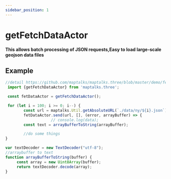 ```yaml
---
sidebar_position: 1
---
```


# getFetchDataActor

**This allows batch processing of JSON requests,Easy to load large-scale geojson data files** 


## Example

```js
//detail https://github.com/maptalks/maptalks.three/blob/master/demo/fetchdatatest.html
 import {getFetchDataActor} from 'maptalks.three';

 const fetDataActor = getFetchDataActor();

 for (let i = 100; i >= 0; i--) {
        const url = maptalks.Util.getAbsoluteURL(`./data/ny/${i}.json`);
        fetDataActor.send(url, [], (error, arrayBuffer) => {
                    // console.log(data);
        const text = arrayBufferToString(arrayBuffer);

        //do some things
}

var textDecoder = new TextDecoder("utf-8");
//arraybuffer to text
function arrayBufferToString(buffer) {
     const array = new Uint8Array(buffer);
     return textDecoder.decode(array);
}

```